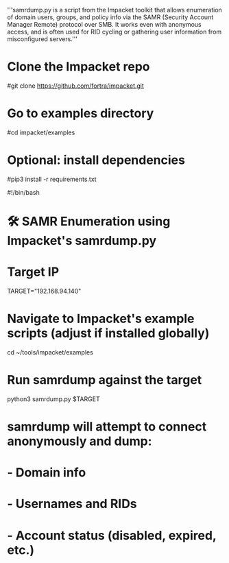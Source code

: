 '''samrdump.py is a script from the Impacket toolkit that allows enumeration of domain users, groups, and policy info via the SAMR (Security Account Manager Remote) protocol over SMB.
It works even with anonymous access, and is often used for RID cycling or gathering user information from misconfigured servers.'''

# Clone the Impacket repo
#git clone https://github.com/fortra/impacket.git
# Go to examples directory
#cd impacket/examples
# Optional: install dependencies
#pip3 install -r requirements.txt

#!/bin/bash
# 🛠️ SAMR Enumeration using Impacket's samrdump.py

# Target IP
TARGET="192.168.94.140"

# Navigate to Impacket's example scripts (adjust if installed globally)
cd ~/tools/impacket/examples

# Run samrdump against the target
python3 samrdump.py $TARGET

# samrdump will attempt to connect anonymously and dump:
# - Domain info
# - Usernames and RIDs
# - Account status (disabled, expired, etc.)

